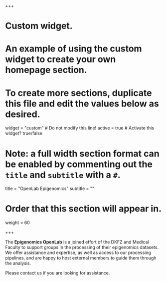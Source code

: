 +++
# Custom widget.
# An example of using the custom widget to create your own homepage section.
# To create more sections, duplicate this file and edit the values below as desired.
widget = "custom"  # Do not modify this line!
active = true  # Activate this widget? true/false

# Note: a full width section format can be enabled by commenting out the `title` and `subtitle` with a `#`.
title = "OpenLab Epigenomics"
subtitle = ""

# Order that this section will appear in.
weight = 60

+++

The **Epigenomics OpenLab** is a joined effort of the DKFZ and Medical Faculty to support groups in the processing of their epigenomics datasets. We offer assistance and expertise, as well as access to our processing pipelines, and are happy to host external members to guide them through the analysis.

Please contact us if you are looking for assistance.
